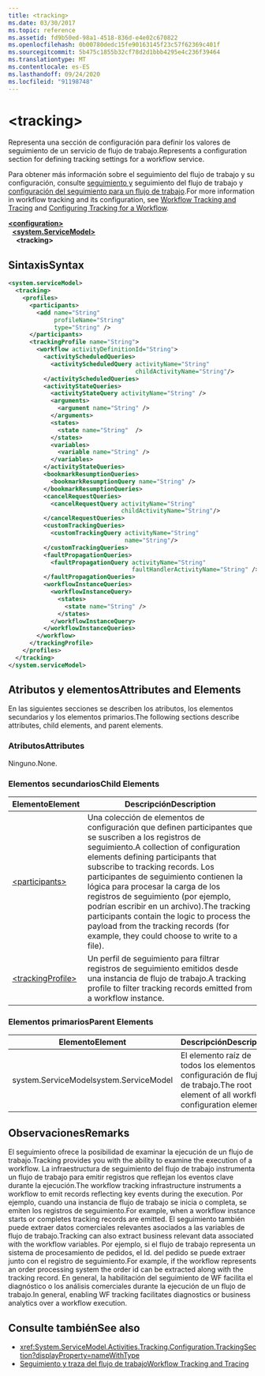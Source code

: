 ```yaml
---
title: <tracking>
ms.date: 03/30/2017
ms.topic: reference
ms.assetid: fd9b50ed-98a1-4518-836d-e4e02c670822
ms.openlocfilehash: 0b00780dedc15fe90163145f23c57f62369c401f
ms.sourcegitcommit: 5b475c1855b32cf78d2d1bbb4295e4c236f39464
ms.translationtype: MT
ms.contentlocale: es-ES
ms.lasthandoff: 09/24/2020
ms.locfileid: "91198748"
---
```

# \<tracking>

<span data-ttu-id="ba313-101">Representa una sección de configuración para definir los valores de seguimiento de un servicio de flujo de trabajo.</span><span class="sxs-lookup"><span data-stu-id="ba313-101">Represents a configuration section for defining tracking settings for a workflow service.</span></span>  
  
 <span data-ttu-id="ba313-102">Para obtener más información sobre el seguimiento del flujo de trabajo y su configuración, consulte [seguimiento y](../../../windows-workflow-foundation/workflow-tracking-and-tracing.md) seguimiento del flujo de trabajo y [configuración del seguimiento para un flujo de trabajo](../../../windows-workflow-foundation/configuring-tracking-for-a-workflow.md).</span><span class="sxs-lookup"><span data-stu-id="ba313-102">For more information in workflow tracking and its configuration, see [Workflow Tracking and Tracing](../../../windows-workflow-foundation/workflow-tracking-and-tracing.md) and [Configuring Tracking for a Workflow](../../../windows-workflow-foundation/configuring-tracking-for-a-workflow.md).</span></span>  
  
[**\<configuration>**](../configuration-element.md)\
&nbsp;&nbsp;[**\<system.ServiceModel>**](system-servicemodel-of-workflow.md)\
&nbsp;&nbsp;&nbsp;&nbsp;**\<tracking>**  
  
## <a name="syntax"></a><span data-ttu-id="ba313-103">Sintaxis</span><span class="sxs-lookup"><span data-stu-id="ba313-103">Syntax</span></span>  
  
```xml  
<system.serviceModel>
  <tracking>
    <profiles>
      <participants>
        <add name="String"
             profileName="String"
             type="String" />
      </participants>
      <trackingProfile name="String">
        <workflow activityDefinitionId="String">
          <activityScheduledQueries>
            <activityScheduledQuery activityName="String"
                                    childActivityName="String"/>
          </activityScheduledQueries>
          <activityStateQueries>
            <activityStateQuery activityName="String" />
            <arguments>
              <argument name="String" />
            </arguments>
            <states>
              <state name="String"  />
            </states>
            <variables>
              <variable name="String" />
            </variables>
          </activityStateQueries>
          <bookmarkResumptionQueries>
            <bookmarkResumptionQuery name="String" />
          </bookmarkResumptionQueries>
          <cancelRequestQueries>
            <cancelRequestQuery activityName="String"
                                childActivityName="String"/>
          </cancelRequestQueries>
          <customTrackingQueries>
            <customTrackingQuery activityName="String"
                                 name="String"/>
          </customTrackingQueries>
          <faultPropagationQueries>
            <faultPropagationQuery activityName="String"
                                   faultHandlerActivityName="String" />
          </faultPropagationQueries>
          <workflowInstanceQueries>
            <workflowInstanceQuery>
              <states>
                <state name="String" />
              </states>
            </workflowInstanceQuery>
          </workflowInstanceQueries>
        </workflow>
      </trackingProfile>
    </profiles>
  </tracking>
</system.serviceModel>  
```  
  
## <a name="attributes-and-elements"></a><span data-ttu-id="ba313-104">Atributos y elementos</span><span class="sxs-lookup"><span data-stu-id="ba313-104">Attributes and Elements</span></span>  

 <span data-ttu-id="ba313-105">En las siguientes secciones se describen los atributos, los elementos secundarios y los elementos primarios.</span><span class="sxs-lookup"><span data-stu-id="ba313-105">The following sections describe attributes, child elements, and parent elements.</span></span>  
  
### <a name="attributes"></a><span data-ttu-id="ba313-106">Atributos</span><span class="sxs-lookup"><span data-stu-id="ba313-106">Attributes</span></span>  

 <span data-ttu-id="ba313-107">Ninguno.</span><span class="sxs-lookup"><span data-stu-id="ba313-107">None.</span></span>  
  
### <a name="child-elements"></a><span data-ttu-id="ba313-108">Elementos secundarios</span><span class="sxs-lookup"><span data-stu-id="ba313-108">Child Elements</span></span>  
  
|<span data-ttu-id="ba313-109">Elemento</span><span class="sxs-lookup"><span data-stu-id="ba313-109">Element</span></span>|<span data-ttu-id="ba313-110">Descripción</span><span class="sxs-lookup"><span data-stu-id="ba313-110">Description</span></span>|  
|-------------|-----------------|  
|[\<participants>](participants.md)|<span data-ttu-id="ba313-111">Una colección de elementos de configuración que definen participantes que se suscriben a los registros de seguimiento.</span><span class="sxs-lookup"><span data-stu-id="ba313-111">A collection of configuration elements defining participants that subscribe to tracking records.</span></span> <span data-ttu-id="ba313-112">Los participantes de seguimiento contienen la lógica para procesar la carga de los registros de seguimiento (por ejemplo, podrían escribir en un archivo).</span><span class="sxs-lookup"><span data-stu-id="ba313-112">The tracking participants contain the logic to process the payload from the tracking records (for example, they could choose to write to a file).</span></span>|  
|[\<trackingProfile>](trackingprofile.md)|<span data-ttu-id="ba313-113">Un perfil de seguimiento para filtrar registros de seguimiento emitidos desde una instancia de flujo de trabajo.</span><span class="sxs-lookup"><span data-stu-id="ba313-113">A tracking profile to filter tracking records emitted from a workflow instance.</span></span>|  
  
### <a name="parent-elements"></a><span data-ttu-id="ba313-114">Elementos primarios</span><span class="sxs-lookup"><span data-stu-id="ba313-114">Parent Elements</span></span>  
  
|<span data-ttu-id="ba313-115">Elemento</span><span class="sxs-lookup"><span data-stu-id="ba313-115">Element</span></span>|<span data-ttu-id="ba313-116">Descripción</span><span class="sxs-lookup"><span data-stu-id="ba313-116">Description</span></span>|  
|-------------|-----------------|  
|<span data-ttu-id="ba313-117">system.ServiceModel</span><span class="sxs-lookup"><span data-stu-id="ba313-117">system.ServiceModel</span></span>|<span data-ttu-id="ba313-118">El elemento raíz de todos los elementos de configuración de flujo de trabajo.</span><span class="sxs-lookup"><span data-stu-id="ba313-118">The root element of all workflow configuration elements.</span></span>|  
  
## <a name="remarks"></a><span data-ttu-id="ba313-119">Observaciones</span><span class="sxs-lookup"><span data-stu-id="ba313-119">Remarks</span></span>  

 <span data-ttu-id="ba313-120">El seguimiento ofrece la posibilidad de examinar la ejecución de un flujo de trabajo.</span><span class="sxs-lookup"><span data-stu-id="ba313-120">Tracking provides you with the ability to examine the execution of a workflow.</span></span> <span data-ttu-id="ba313-121">La infraestructura de seguimiento del flujo de trabajo instrumenta un flujo de trabajo para emitir registros que reflejan los eventos clave durante la ejecución.</span><span class="sxs-lookup"><span data-stu-id="ba313-121">The workflow tracking infrastructure instruments a workflow to emit records reflecting key events during the execution.</span></span> <span data-ttu-id="ba313-122">Por ejemplo, cuando una instancia de flujo de trabajo se inicia o completa, se emiten los registros de seguimiento.</span><span class="sxs-lookup"><span data-stu-id="ba313-122">For example, when a workflow instance starts or completes tracking records are emitted.</span></span> <span data-ttu-id="ba313-123">El seguimiento también puede extraer datos comerciales relevantes asociados a las variables de flujo de trabajo.</span><span class="sxs-lookup"><span data-stu-id="ba313-123">Tracking can also extract business relevant data associated with the workflow variables.</span></span> <span data-ttu-id="ba313-124">Por ejemplo, si el flujo de trabajo representa un sistema de procesamiento de pedidos, el Id. del pedido se puede extraer junto con el registro de seguimiento.</span><span class="sxs-lookup"><span data-stu-id="ba313-124">For example, if the workflow represents an order processing system the order id can be extracted along with the tracking record.</span></span> <span data-ttu-id="ba313-125">En general, la habilitación del seguimiento de WF facilita el diagnóstico o los análisis comerciales durante la ejecución de un flujo de trabajo.</span><span class="sxs-lookup"><span data-stu-id="ba313-125">In general, enabling WF tracking facilitates diagnostics or business analytics over a workflow execution.</span></span>  
  
## <a name="see-also"></a><span data-ttu-id="ba313-126">Consulte también</span><span class="sxs-lookup"><span data-stu-id="ba313-126">See also</span></span>

- <xref:System.ServiceModel.Activities.Tracking.Configuration.TrackingSection?displayProperty=nameWithType>
- [<span data-ttu-id="ba313-127">Seguimiento y traza del flujo de trabajo</span><span class="sxs-lookup"><span data-stu-id="ba313-127">Workflow Tracking and Tracing</span></span>](../../../windows-workflow-foundation/workflow-tracking-and-tracing.md)
